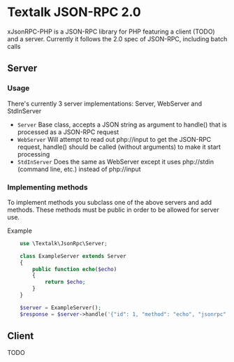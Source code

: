 # Textalk JSON-RPC 2.0

xJsonRPC-PHP is a JSON-RPC library for PHP featuring a client (TODO) and a server. Currently it follows the 2.0 spec of JSON-RPC, including batch calls

## Server

### Usage

There's currently 3 server implementations: Server, WebServer and StdInServer

* `Server` Base class, accepts a JSON string as argument to handle() that is processed as a JSON-RPC request
* `WebServer` Will attempt to read out php://input to get the JSON-RPC request, handle() should be called (without arguments) to make it start processing
* `StdInServer` Does the same as WebServer except it uses php://stdin (command line, etc.) instead of php://input

### Implementing methods

To implement methods you subclass one of the above servers and add methods.
These methods must be public in order to be allowed for server use.

Example
```php
    use \Textalk\JsonRpc\Server;

    class ExampleServer extends Server
    {
        public function echo($echo)
        {
            return $echo;
        }
    }

    $server = ExampleServer();
    $response = $server->handle('{"id": 1, "method": "echo", "jsonrpc": "2.0", "params": ["hello world"]}');
```

## Client

TODO
